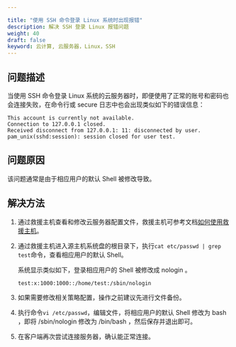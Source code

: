 ```yaml
---

title: "使用 SSH 命令登录 Linux 系统时出现报错"
description: 解决 SSH 登录 Linux 报错问题
weight: 40
draft: false
keyword: 云计算, 云服务器，Linux，SSH
---
```


## 问题描述

当使用 SSH 命令登录 Linux 系统的云服务器时，即便使用了正常的账号和密码也会连接失败，在命令行或 secure 日志中也会出现类似如下的错误信息：
```
This account is currently not available.  
Connection to 127.0.0.1 closed.
Received disconnect from 127.0.0.1: 11: disconnected by user.
pam_unix(sshd:session): session closed for user test.
```

## 问题原因

该问题通常是由于相应用户的默认 Shell 被修改导致。

## 解决方法

1. 通过救援主机查看和修改云服务器配置文件，救援主机可参考文档[如何使用救援主机](/compute/vm/faq/common_operations/server_func/rescue_instance/)。

2. 通过救援主机进入源主机系统盘的根目录下，执行`cat etc/passwd | grep test`命令，查看相应用户的默认 Shell。

   系统显示类似如下，登录相应用户的 Shell 被修改成 nologin 。

   ```
   test:x:1000:1000::/home/test:/sbin/nologin
   ```

3. 如果需要修改相关策略配置，操作之前建议先进行文件备份。

4. 执行命令`vi /etc/passwd`，编辑文件，将相应用户的默认 Shell 修改为 bash ，即将 /sbin/nologin 修改为 /bin/bash ，然后保存并退出即可。

5. 在客户端再次尝试连接服务器，确认能正常连接。

